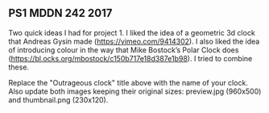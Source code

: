 ## PS1 MDDN 242 2017

Two quick ideas I had for project 1. I liked the idea of a geometric 3d clock that Andreas Gysin made (https://vimeo.com/9414302). I also liked the idea of introducing colour in the way that Mike Bostock’s Polar Clock does (https://bl.ocks.org/mbostock/c150b717e18d387e1b98). I tried to combine these.


Replace the "Outrageous clock" title above with the name of
your clock. Also update both images keeping their original sizes:
preview.jpg (960x500) and thumbnail.png (230x120).